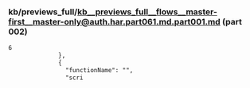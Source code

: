 ### kb/previews_full/kb__previews_full__flows__master-first__master-only@auth.har.part061.md.part001.md (part 002)

```md
6
              },
              {
                "functionName": "",
                "scri
```

```
